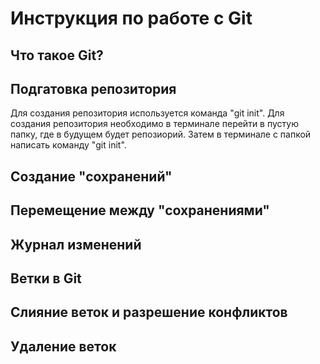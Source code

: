 # Инструкция по работе с Git

## Что такое Git?

## Подгатовка репозитория
Для создания репозитория используется команда "git init". Для создания репозитория необходимо в терминале перейти в пустую папку, где в будущем будет репозиорий. Затем в терминале с папкой написать команду "git init".

## Создание "сохранений"

## Перемещение между "сохранениями"

## Журнал изменений

## Ветки в Git

## Слияние веток и разрешение конфликтов

## Удаление веток